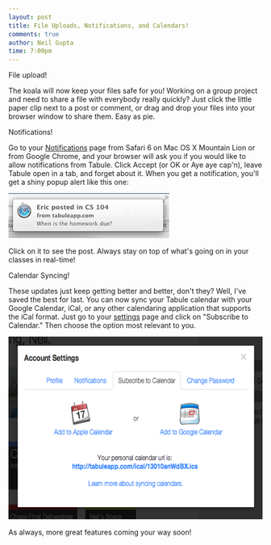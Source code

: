 ```yaml
---
layout: post
title: File Uploads, Notifications, and Calendars!
comments: true
author: Neil Gupta
time: 7:00pm
---
```


File upload!

The koala will now keep your files safe for you! Working on a group project and need to share a file with everybody really quickly? Just click the little paper clip next to a post or comment, or drag and drop your files into your browser window to share them. Easy as pie.

Notifications!

Go to your [Notifications](https://tabuleapp.com/notif) page from Safari 6 on Mac OS X Mountain Lion or from Google Chrome, and your browser will ask you if you would like to allow notifications from Tabule. Click Accept (or OK or Aye aye cap'n), leave Tabule open in a tab, and forget about it. When you get a notification, you'll get a shiny popup alert like this one:

<img src="/post_files/notif.png" alt="Notification" width="319" height="89" />

Click on it to see the post. Always stay on top of what's going on in your classes in real-time!

Calendar Syncing!

These updates just keep getting better and better, don't they? Well, I've saved the best for last. You can now sync your Tabule calendar with your Google Calendar, iCal, or any other calendaring application that supports the iCal format. Just go to your [settings](https://tabuleapp.com/settings) page and click on "Subscribe to Calendar." Then choose the option most relevant to you.

<img src="/post_files/calSetup.png" alt="" width="602" height="362" />

As always, more great features coming your way soon!